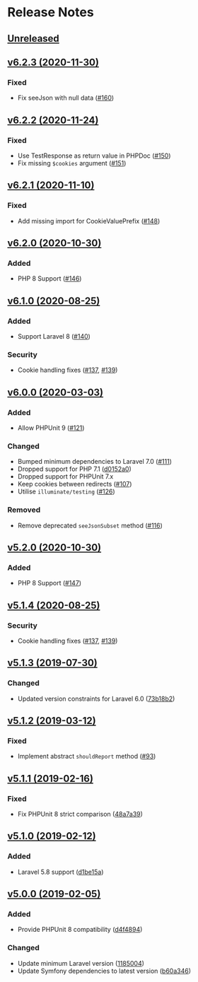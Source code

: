 # Release Notes

## [Unreleased](https://github.com/laravel/browser-kit-testing/compare/v6.2.3...master)


## [v6.2.3 (2020-11-30)](https://github.com/laravel/browser-kit-testing/compare/v6.2.2...v6.2.3)

### Fixed
- Fix seeJson with null data ([#160](https://github.com/laravel/browser-kit-testing/pull/160))


## [v6.2.2 (2020-11-24)](https://github.com/laravel/browser-kit-testing/compare/v6.2.1...v6.2.2)

### Fixed
- Use TestResponse as return value in PHPDoc ([#150](https://github.com/laravel/browser-kit-testing/pull/150))
- Fix missing `$cookies` argument ([#151](https://github.com/laravel/browser-kit-testing/pull/151))


## [v6.2.1 (2020-11-10)](https://github.com/laravel/browser-kit-testing/compare/v6.2.0...v6.2.1)

### Fixed
- Add missing import for CookieValuePrefix ([#148](https://github.com/laravel/browser-kit-testing/pull/148))


## [v6.2.0 (2020-10-30)](https://github.com/laravel/browser-kit-testing/compare/v6.1.0...v6.2.0)

### Added
- PHP 8 Support ([#146](https://github.com/laravel/browser-kit-testing/pull/146))


## [v6.1.0 (2020-08-25)](https://github.com/laravel/browser-kit-testing/compare/v6.0.0...v6.1.0)

### Added
- Support Laravel 8 ([#140](https://github.com/laravel/browser-kit-testing/pull/140))

### Security
- Cookie handling fixes ([#137](https://github.com/laravel/browser-kit-testing/pull/137), [#139](https://github.com/laravel/browser-kit-testing/pull/139))


## [v6.0.0 (2020-03-03)](https://github.com/laravel/browser-kit-testing/compare/v5.1.4...v6.0.0)

### Added
- Allow PHPUnit 9 ([#121](https://github.com/laravel/browser-kit-testing/pull/121))

### Changed
- Bumped minimum dependencies to Laravel 7.0 ([#111](https://github.com/laravel/browser-kit-testing/pull/111))
- Dropped support for PHP 7.1 ([d0152a0](https://github.com/laravel/browser-kit-testing/commit/d0152a091a3ada16b2fa70fab1f7e4e42eb539cf))
- Dropped support for PHPUnit 7.x
- Keep cookies between redirects ([#107](https://github.com/laravel/browser-kit-testing/pull/107))
- Utilise `illuminate/testing` ([#126](https://github.com/laravel/browser-kit-testing/pull/126))

### Removed
- Remove deprecated `seeJsonSubset` method ([#116](https://github.com/laravel/browser-kit-testing/pull/116))


## [v5.2.0 (2020-10-30)](https://github.com/laravel/browser-kit-testing/compare/v5.1.4...v5.2.0)

### Added
- PHP 8 Support ([#147](https://github.com/laravel/browser-kit-testing/pull/147))


## [v5.1.4 (2020-08-25)](https://github.com/laravel/browser-kit-testing/compare/v5.1.3...v5.1.4)

### Security
- Cookie handling fixes ([#137](https://github.com/laravel/browser-kit-testing/pull/137), [#139](https://github.com/laravel/browser-kit-testing/pull/139))


## [v5.1.3 (2019-07-30)](https://github.com/laravel/browser-kit-testing/compare/v5.1.2...v5.1.3)

### Changed
- Updated version constraints for Laravel 6.0 ([73b18b2](https://github.com/laravel/browser-kit-testing/commit/73b18b2835db45b08f80c0a04cb0a74f5f384d95))


## [v5.1.2 (2019-03-12)](https://github.com/laravel/browser-kit-testing/compare/v5.1.1...v5.1.2)

### Fixed
- Implement abstract `shouldReport` method ([#93](https://github.com/laravel/browser-kit-testing/pull/93#issuecomment-468863285))


## [v5.1.1 (2019-02-16)](https://github.com/laravel/browser-kit-testing/compare/v5.1.0...v5.1.1)

### Fixed
- Fix PHPUnit 8 strict comparison ([48a7a39](https://github.com/laravel/browser-kit-testing/commit/48a7a39de5603a604a70b94671a8e89b4bb42b99))


## [v5.1.0 (2019-02-12)](https://github.com/laravel/browser-kit-testing/compare/v5.0.0...v5.1.0)

### Added
- Laravel 5.8 support ([d1be15a](https://github.com/laravel/browser-kit-testing/commit/d1be15aca3d4a1a659533600f5dfcf22a9d85aca))


## [v5.0.0 (2019-02-05)](https://github.com/laravel/browser-kit-testing/compare/v4.2.1...v5.0.0)

### Added
- Provide PHPUnit 8 compatibility ([d4f4894](https://github.com/laravel/browser-kit-testing/commit/d4f48946b29e412f477296ddb63738d0ce59a960))

### Changed
- Update minimum Laravel version ([1185004](https://github.com/laravel/browser-kit-testing/commit/1185004ceed0b841a5cc4367fcb492526a81e68a))
- Update Symfony dependencies to latest version ([b60a346](https://github.com/laravel/browser-kit-testing/commit/b60a346e783163d29a1ccc4f488b40534abb06c4))
